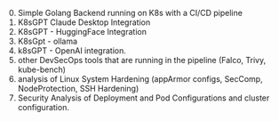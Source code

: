 0. Simple Golang Backend running on K8s with a CI/CD pipeline
1. K8sGPT Claude Desktop Integration
2. K8sGPT - HuggingFace Integration
3. K8sGpt - ollama
4. k8sGPT - OpenAI integration.
5. other DevSecOps tools that are running in the pipeline (Falco, Trivy, kube-bench)
6. analysis of Linux System Hardening (appArmor configs, SecComp, NodeProtection, SSH Hardening)
7. Security Analysis of Deployment and Pod Configurations and cluster configuration. 
